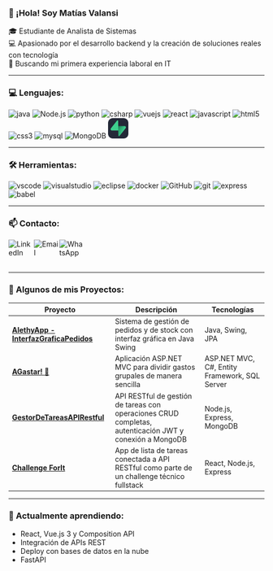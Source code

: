 ### 👋 ¡Hola! Soy Matías Valansi

🎓 Estudiante de Analista de Sistemas  
💻 Apasionado por el desarrollo backend y la creación de soluciones reales con tecnología  
🚀 Buscando mi primera experiencia laboral en IT

---

### 💻 Lenguajes:

<p align="left">
  <img src="https://cdn.jsdelivr.net/gh/devicons/devicon/icons/java/java-original.svg" alt="java" width="40" height="40"/>
  <img src="https://img.icons8.com/color/48/000000/nodejs.png" alt="Node.js" width="40" height="40"/>
  <img src="https://cdn.jsdelivr.net/gh/devicons/devicon/icons/python/python-original.svg" alt="python" width="40" height="40"/>
  <img src="https://cdn.jsdelivr.net/gh/devicons/devicon/icons/csharp/csharp-original.svg" alt="csharp" width="40" height="40"/>
  <img src="https://cdn.jsdelivr.net/gh/devicons/devicon/icons/vuejs/vuejs-original.svg" alt="vuejs" width="40" height="40"/>
  <img src="https://cdn.jsdelivr.net/gh/devicons/devicon/icons/react/react-original.svg" alt="react" width="40" height="40"/>
  <img src="https://cdn.jsdelivr.net/gh/devicons/devicon/icons/javascript/javascript-original.svg" alt="javascript" width="40" height="40"/>
  <img src="https://cdn.jsdelivr.net/gh/devicons/devicon/icons/html5/html5-original.svg" alt="html5" width="40" height="40"/>
  <img src="https://cdn.jsdelivr.net/gh/devicons/devicon/icons/css3/css3-original.svg" alt="css3" width="40" height="40"/>
  <img src="https://cdn.jsdelivr.net/gh/devicons/devicon/icons/mysql/mysql-original.svg" alt="mysql" width="40" height="40"/>
  <img src="https://img.icons8.com/color/48/000000/mongodb.png" alt="MongoDB" width="40" height="40"/>
  <img src="https://raw.githubusercontent.com/tandpfun/skill-icons/main/icons/Supabase-Dark.svg" alt="Supabase" width="40" height="40"/>
</p>

---

### 🛠️ Herramientas:

<p align="left">
  <img src="https://cdn.jsdelivr.net/gh/devicons/devicon/icons/vscode/vscode-original.svg" alt="vscode" width="40" height="40"/>
  <img src="https://cdn.jsdelivr.net/gh/devicons/devicon/icons/visualstudio/visualstudio-plain.svg" alt="visualstudio" width="40" height="40"/>
  <img src="https://cdn.jsdelivr.net/gh/devicons/devicon/icons/eclipse/eclipse-original.svg" alt="eclipse" width="40" height="40"/>
  <img src="https://cdn.jsdelivr.net/gh/devicons/devicon/icons/docker/docker-original.svg" alt="docker" width="40" height="40"/>
  <img src="/tandpfun/skill-icons/raw/main/icons/Github-Dark.svg" alt="GitHub" width="40" height="40"/>
  <img src="https://cdn.jsdelivr.net/gh/devicons/devicon/icons/git/git-original.svg" alt="git" width="40" height="40"/>
  <img src="/tandpfun/skill-icons/raw/main/icons/ExpressJS-Dark.svg" alt="express" width="40" height="40"/>
  <img src="/tandpfun/skill-icons/raw/main/icons/Babel.svg" alt="babel" width="40" height="40"/>
</p>

---

### 📫 Contacto:

<a href="https://www.linkedin.com/in/matiasvalansi/" target="blank">
  <img align="left" src="https://user-images.githubusercontent.com/88904952/234979284-68c11d7f-1acc-4f0c-ac78-044e1037d7b0.png" alt="LinkedIn" height="50" width="50" />
</a>

<a href="mailto:valansimatias@gmail.com" target="blank">
  <img align="left" src="https://img.icons8.com/color/48/000000/gmail--v1.png" alt="Email" height="50" width="50" />
</a>

<a href="https://wa.me/541157274464" target="blank">
  <img align="left" src="https://img.icons8.com/color/48/000000/whatsapp--v1.png" alt="WhatsApp" height="50" width="50" />
</a>

<br clear="left" />

---

### 🚀 Algunos de mis Proyectos:

| Proyecto | Descripción | Tecnologías |
|---------|-------------|-------------|
| [**AlethyApp - InterfazGraficaPedidos**](https://github.com/MatiasValansi/InterfazPedidosBeta) | Sistema de gestión de pedidos y de stock con interfaz gráfica en Java Swing | Java, Swing, JPA |
| [**AGastar! 🤑**](https://github.com/MatiasValansi/AGastar_MVC) | Aplicación ASP.NET MVC para dividir gastos grupales de manera sencilla | ASP.NET MVC, C#, Entity Framework, SQL Server |
| [**GestorDeTareasAPIRestful**](https://github.com/MatiasValansi/GestorDeTareas-ProyectoFinalTPII) | API RESTful de gestión de tareas con operaciones CRUD completas, autenticación JWT y conexión a MongoDB | Node.js, Express, MongoDB |
| [**Challenge ForIt**](https://github.com/MatiasValansi/ForIt_Challenge_TaskList) | App de lista de tareas conectada a API RESTful como parte de un challenge técnico fullstack | React, Node.js, Express |

---

### 🌱 Actualmente aprendiendo:

- React, Vue.js 3 y Composition API
- Integración de APIs REST
- Deploy con bases de datos en la nube
- FastAPI

